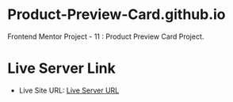# Product-Preview-Card.github.io
Frontend Mentor Project - 11 : Product Preview Card Project.

# Live Server Link
- Live Site URL: [Live Server URL](https://prasannapandhare.github.io/Product-Preview-Card.github.io/)
